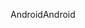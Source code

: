 <span data-ttu-id="b5431-101">Android</span><span class="sxs-lookup"><span data-stu-id="b5431-101">Android</span></span>